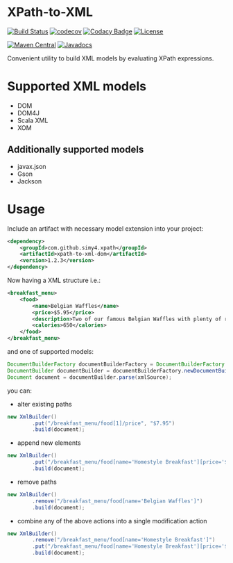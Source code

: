 # XPath-to-XML
[![Build Status](https://travis-ci.org/SimY4/xpath-to-xml.svg?branch=master)](https://travis-ci.org/SimY4/xpath-to-xml)
[![codecov](https://codecov.io/gh/SimY4/xpath-to-xml/branch/master/graph/badge.svg)](https://codecov.io/gh/SimY4/xpath-to-xml)
[![Codacy Badge](https://api.codacy.com/project/badge/Grade/f5d4a594c4b94e9980d69d4dba9b9dba)](https://www.codacy.com/app/SimY4/xpath-to-xml?utm_source=github.com&amp;utm_medium=referral&amp;utm_content=SimY4/xpath-to-xml&amp;utm_campaign=Badge_Grade) 
[![License](https://img.shields.io/badge/License-Apache%202.0-blue.svg)](https://opensource.org/licenses/Apache-2.0)

[![Maven Central](https://img.shields.io/maven-central/v/com.github.simy4.xpath/xpath-to-xml-core.svg)](https://search.maven.org/search?q=g:com.github.simy4.xpath)
[![Javadocs](http://www.javadoc.io/badge/com.github.simy4.xpath/xpath-to-xml-core.svg)](http://www.javadoc.io/doc/com.github.simy4.xpath/xpath-to-xml-core)

Convenient utility to build XML models by evaluating XPath expressions.

# Supported XML models

 - DOM
 - DOM4J
 - Scala XML
 - XOM
 
## Additionally supported models

 - javax.json
 - Gson
 - Jackson

# Usage

Include an artifact with necessary model extension into your project:

```xml
<dependency>
    <groupId>com.github.simy4.xpath</groupId>
    <artifactId>xpath-to-xml-dom</artifactId>
    <version>1.2.3</version>
</dependency>
```

Now having a XML structure i.e.:

```xml
<breakfast_menu>
    <food>
        <name>Belgian Waffles</name>
        <price>$5.95</price>
        <description>Two of our famous Belgian Waffles with plenty of real maple syrup</description>
        <calories>650</calories>
    </food>
</breakfast_menu>
```

and one of supported models:

```java
DocumentBuilderFactory documentBuilderFactory = DocumentBuilderFactory.newInstance();
DocumentBuilder documentBuilder = documentBuilderFactory.newDocumentBuilder();
Document document = documentBuilder.parse(xmlSource);
```

you can:

- alter existing paths

```java
new XmlBuilder()
        .put("/breakfast_menu/food[1]/price", "$7.95")
        .build(document);
```

- append new elements

```java
new XmlBuilder()
        .put("/breakfast_menu/food[name='Homestyle Breakfast'][price='$6.95'][description='Two eggs, bacon or sausage, toast, and our ever-popular hash browns']/calories", "950")
        .build(document);
```

- remove paths

```java
new XmlBuilder()
        .remove("/breakfast_menu/food[name='Belgian Waffles']")
        .build(document);
```

- combine any of the above actions into a single modification action

```java
new XmlBuilder()
        .remove("/breakfast_menu/food[name='Homestyle Breakfast']")
        .put("/breakfast_menu/food[name='Homestyle Breakfast'][price='$6.95'][description='Two eggs, bacon or sausage, toast, and our ever-popular hash browns']/calories", "950")
        .build(document);
```

